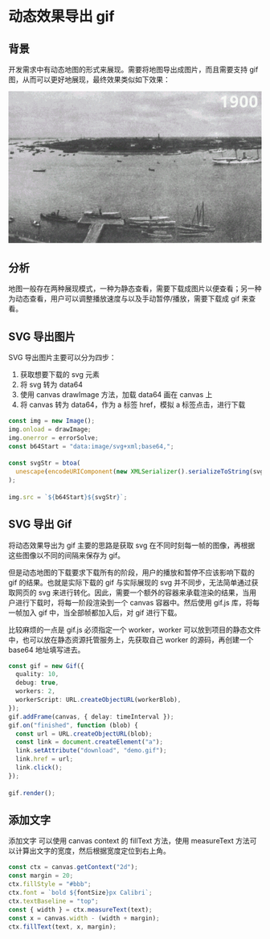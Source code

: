 # 动态效果导出 gif

## 背景

开发需求中有动态地图的形式来展现。需要将地图导出成图片，而且需要支持 gif 图，从而可以更好地展现，最终效果类似如下效果：

![](./image/sh.gif)

## 分析

地图一般存在两种展现模式，一种为静态查看，需要下载成图片以便查看；另一种为动态查看，用户可以调整播放速度与以及手动暂停/播放，需要下载成 gif 来查看。

## SVG 导出图片

SVG 导出图片主要可以分为四步：

1. 获取想要下载的 svg 元素
2. 将 svg 转为 data64
3. 使用 canvas drawImage 方法，加载 data64 画在 canvas 上
4. 将 canvas 转为 data64，作为 a 标签 href，模拟 a 标签点击，进行下载

```ts
const img = new Image();
img.onload = drawImage;
img.onerror = errorSolve;
const b64Start = "data:image/svg+xml;base64,";

const svgStr = btoa(
  unescape(encodeURIComponent(new XMLSerializer().serializeToString(svg)))
);

img.src = `${b64Start}${svgStr}`;
```

## SVG 导出 Gif

将动态效果导出为 gif 主要的思路是获取 svg 在不同时刻每一帧的图像，再根据这些图像以不同的间隔来保存为 gif。

但是动态地图的下载要求下载所有的阶段，用户的播放和暂停不应该影响下载的 gif 的结果。也就是实际下载的 gif 与实际展现的 svg 并不同步，无法简单通过获取网页的 svg 来进行转化。因此，需要一个额外的容器来承载渲染的结果，当用户进行下载时，将每一阶段渲染到一个 canvas 容器中。然后使用 gif.js 库，将每一帧加入 gif 中，当全部帧都加入后，对 gif 进行下载。

比较麻烦的一点是 gif.js 必须指定一个 worker，worker 可以放到项目的静态文件中，也可以放在静态资源托管服务上，先获取自己 worker 的源码，再创建一个 base64 地址填写进去。

```ts
const gif = new Gif({
  quality: 10,
  debug: true,
  workers: 2,
  workerScript: URL.createObjectURL(workerBlob),
});
gif.addFrame(canvas, { delay: timeInterval });
gif.on("finished", function (blob) {
  const url = URL.createObjectURL(blob);
  const link = document.createElement("a");
  link.setAttribute("download", "demo.gif");
  link.href = url;
  link.click();
});

gif.render();
```

## 添加文字

添加文字 可以使用 canvas context 的 fillText 方法，使用 measureText 方法可以计算出文字的宽度，然后根据宽度定位到右上角。

```ts
const ctx = canvas.getContext("2d");
const margin = 20;
ctx.fillStyle = "#bbb";
ctx.font = `bold ${fontSize}px Calibri`;
ctx.textBaseline = "top";
const { width } = ctx.measureText(text);
const x = canvas.width - (width + margin);
ctx.fillText(text, x, margin);
```
